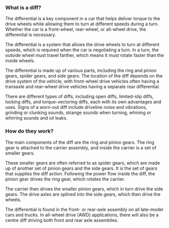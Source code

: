 
### What is a diff?

The differential is a key component in a car that helps deliver torque to the drive wheels while allowing them to turn at different speeds during a turn. Whether the car is a front-wheel, rear-wheel, or all-wheel drive, the differential is necessary.

The differential is a system that allows the drive wheels to turn at different speeds, which is required when the car is negotiating a turn. In a turn, the outside wheel must travel farther, which means it must rotate faster than the inside wheels.

The differential is made up of various parts, including the ring and pinion gears, spider gears, and side gears. The location of the diff depends on the drive system of the vehicle, with front-wheel drive vehicles often having a transaxle and rear-wheel drive vehicles having a separate rear differential.

There are different types of diffs, including open diffs, limited-slip diffs, locking diffs, and torque-vectoring diffs, each with its own advantages and uses. Signs of a worn-out diff include driveline noise and vibrations, grinding or clunking sounds, strange sounds when turning, whining or whirring sounds and oil leaks.

### How do they work?

The main components of the diff are the ring and pinion gears. The ring gear is attached to the carrier assembly, and inside the carrier is a set of smaller gears.

These smaller gears are often referred to as spider gears, which are made up of another set of pinion gears and the side gears. It is the set of gears that supplies the diff action. Following the power flow inside the diff, the pinion gear drives the ring gear, which rotates the carrier.

The carrier then drives the smaller pinion gears, which in turn drive the side gears. The drive axles are splined into the side gears, which then drive the wheels.

The differential is found in the front- or rear-axle assembly on all late-model cars and trucks. In all-wheel drive (AWD) applications, there will also be a centre diff driving both front and rear axle assemblies.